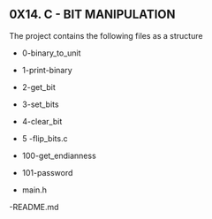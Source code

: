 ## 0X14. C - BIT MANIPULATION

The project contains the following files as a structure



 - 0-binary_to_unit

 - 1-print-binary

 - 2-get_bit

 - 3-set_bits

 - 4-clear_bit

 - 5 -flip_bits.c

 - 100-get_endianness

 - 101-password

 - main.h

 -README.md
